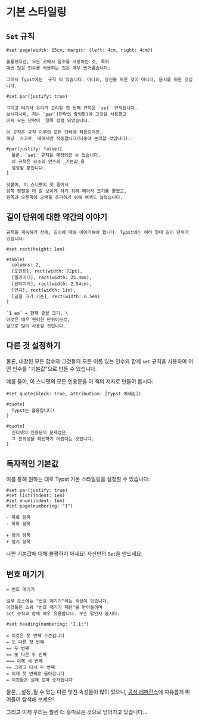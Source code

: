 # 기본 스타일링
## `Set` 규칙
```typ
#set page(width: 15cm, margin: (left: 4cm, right: 4cm))

훌륭했지만, 모든 곳에서 함수를 사용하는 것, 특히
매번 많은 인수를 사용하는 것은 매우 번거롭습니다.

그래서 Typst에는 _규칙_이 있습니다. 아니요, 당신을 위한 것이 아니라, 문서를 위한 것입니다.

#set par(justify: true)

그리고 여기서 우리가 고려할 첫 번째 규칙은 `set` 규칙입니다.
보시다시피, 저는 `par`(단락의 줄임말)에 그것을 사용했고
이제 모든 단락이 _양쪽 정렬_되었습니다.

이 규칙은 규칙 이후의 모든 단락에 적용되지만,
해당 _스코프_ 내에서만 작동합니다(나중에 논의할 것입니다).

#par(justify: false)[
  물론, `set` 규칙을 재정의할 수 있습니다.
  이 규칙은 요소의 인수의 _기본값_을
  설정할 뿐입니다.
]

덧붙여, 이 스니펫의 첫 줄에서
양쪽 정렬을 더 잘 보이게 하기 위해 페이지 크기를 줄였고,
왼쪽과 오른쪽에 공백을 추가하기 위해 여백도 늘렸습니다.
```

## 길이 단위에 대한 약간의 이야기
```typ
규칙을 계속하기 전에, 길이에 대해 이야기해야 합니다. Typst에는 여러 절대 길이 단위가 있습니다:

#set rect(height: 1em)

#table(
  columns: 2,
  [포인트], rect(width: 72pt),
  [밀리미터], rect(width: 25.4mm),
  [센티미터], rect(width: 2.54cm),
  [인치], rect(width: 1in),
  [글꼴 크기 기준], rect(width: 6.5em)
)

`1 em` = 현재 글꼴 크기. \
이것은 매우 편리한 단위이므로,
앞으로 많이 사용할 것입니다.
```

## 다른 것 설정하기

물론, 내장된 모든 함수와
그것들의 모든 이름 있는 인수와 함께 `set` 규칙을 사용하여
어떤 인수를 "기본값"으로 만들 수 있습니다.

예를 들어, 이 스니펫의 모든 인용문을 이 책의 저자로 만들어 봅시다:

```typ
#set quote(block: true, attribution: [Typst 예제집])

#quote[
  Typst는 훌륭합니다!
]

#quote[
  인터넷의 인용문의 문제점은
  그 진위성을 확인하기 어렵다는 것입니다.
]
```

## 독자적인 기본값

이를 통해 원하는 대로 Typst 기본 스타일링을 설정할 수 있습니다:

```typ
#set par(justify: true)
#set list(indent: 1em)
#set enum(indent: 1em)
#set page(numbering: "1")

- 목록 항목
- 목록 항목

+ 열거 항목
+ 열거 항목
```

나쁜 기본값에 대해 불평하지 마세요! 자신만의 `Set`을 만드세요.

## 번호 매기기

```typ
= 번호 매기기

일부 요소에는 "번호 매기기"라는 속성이 있습니다.
이것들은 소위 "번호 매기기 패턴"을 받아들이며
set 규칙과 함께 매우 유용합니다. 무슨 말인지 봅시다.

#set heading(numbering: "I.1:")

= 이것은 첫 번째 수준입니다
= 또 다른 첫 번째
== 두 번째
== 또 다른 두 번째
=== 이제 세 번째
== 그리고 다시 두 번째
= 이제 첫 번째로 돌아갑니다
= 이것들은 실제 로마 숫자입니다
```

물론, _설정_될 수 있는 다른 멋진 속성들이
많이 있으니, [공식 레퍼런스](https://typst.app/docs/reference/)에
자유롭게 뛰어들어 탐색해 보세요!

그리고 이제 우리는 훨씬 더 흥미로운 것으로 넘어가고 있습니다…
```
